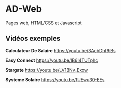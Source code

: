 # AD-Web
Pages web, HTML/CSS et Javascript

## Vidéos exemples

**Calculateur De Salaire**
https://youtu.be/3AcbDhf9iBs

**Easy Connect**
https://youtu.be/IB6I4TUTphc

**Stargate**
https://youtu.be/LV1BNv_Exxw

**Systeme Solaire**
https://youtu.be/fUEwu30-EEs
